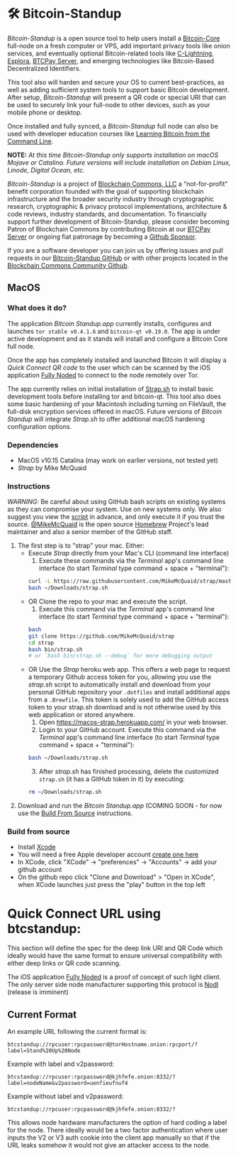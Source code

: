 # 🛠 Bitcoin-Standup

*Bitcoin-Standup* is a open source tool to help users install a [Bitcoin-Core](https://bitcoin.org/) full-node on a fresh computer or VPS, add important privacy tools like onion services, and eventually optional Bitcoin-related tools like [C-Lightning](https://github.com/ElementsProject/lightning), [Esplora](https://github.com/Blockstream/esplora), [BTCPay Server](https://github.com/btcpayserver/btcpayserver), and emerging technologies like Bitcoin-Based Decentralized Identifiers.

This tool also will harden and secure your OS to current best-practices, as well as adding sufficient system tools to support basic Bitcoin development. After setup, *Bitcoin-Standup* will present a QR code or special URI that can be used to securely link your full-node to other devices, such as your mobile phone or desktop.

Once installed and fully synced, a *Bitcoin-Standup* full node can also be used with developer education courses like [Learning Bitcoin from the Command Line](https://github.com/ChristopherA/Learning-Bitcoin-from-the-Command-Line).

**NOTE:** *At this time Bitcoin-Standup only supports installation on macOS Mojave or Catalina. Future versions will include installation on Debian Linux, Linode, Digital Ocean, etc.*

*Bitcoin-Standup* is a project of [Blockchain Commons, LLC](https://www.blockchaincommons.com/) a “not-for-profit” benefit corporation founded with the goal of supporting blockchain infrastructure and the broader security industry through cryptographic research, cryptographic & privacy protocol implementations, architecture & code reviews, industry standards, and documentation. To financially support further development of Bitcoin-Standup, please consider becoming Patron of Blockchain Commons by contributing Bitcoin at our [BTCPay Server](https://btcpay.blockchaincommons.com/) or ongoing fiat patronage by becoming a [Github Sponsor](https://github.com/sponsors/ChristopherA/).

If you are a software developer you can join us by offering issues and pull requests in our [Bitcoin-Standup GitHub](https://github.com/BlockchainCommons/Bitcoin-Standup) or with other projects located in the [Blockchain Commons Community Github](https://github.com/BlockchainCommons/).

## MacOS

### What does it do?

The application *Bitcoin Standup.app* currently installs, configures and launches `tor stable v0.4.1.6` and `bitcoin-qt v0.19.0`. The app is under active development and as it stands will install and configure a Bitcoin Core full node.

Once the app has completely installed and launched Bitcoin it will display a *Quick Connect QR code* to the user which can be scanned by the iOS application [Fully Noded](https://github.com/FontaineDenton/FullyNoded) to connect to the node remotely over Tor.

The app currently relies on initial installation of [Strap.sh](https://github.com/MikeMcQuaid/strap/) to install basic development tools before installing tor and bitcoin-qt. This tool also does some basic hardening of your Macintosh including turning on FileVault, the full-disk encryption services offered in macOS. Future versions of *Bitcoin Standup* will integrate *Strap.sh* to offer additional macOS hardening configuration options.

### Dependencies

- MacOS v10.15 Catalina (may work on earlier versions, not tested yet)
- *Strap* by Mike McQuaid

### Instructions

*WARNING:* Be careful about using GitHub bash scripts on existing systems as they can compromise your system. Use on new systems only. We also suggest you view the [script](https://github.com/MikeMcQuaid/strap/blob/master/bin/strap.sh) in advance, and only execute it if you trust the source. [@MikeMcQuaid](https://github.com/MikeMcQuaid) is the open source [Homebrew](https://brew.sh) Project's lead maintainer and also a senior member of the GitHub staff.

1. The first step is to "strap" your mac. Either:
   - Execute *Strap* directly from your Mac's CLI (command line interface)
     1. Execute these commands via the *Terminal* app's command line interface (to start *Terminal* type command + space + "terminal"):
     ```bash
     curl -L https://raw.githubusercontent.com/MikeMcQuaid/strap/master/bin/strap.sh > ~/Downloads/strap.sh
     bash ~/Downloads/strap.sh
     ```
   - OR Clone the repo to your mac and execute the script.
     1. Execute this command via the *Terminal* app's command line interface (to start *Terminal* type command + space + "terminal"):
     ```bash
     bash
     git clone https://github.com/MikeMcQuaid/strap
     cd strap
     bash bin/strap.sh
     # or `bash bin/strap.sh --debug` for more debugging output
     ```
   - OR Use the *Strap* heroku web app. This offers a web page to request a temporary Github access token for you, allowing you use the *strap.sh* script to automatically install and download from your personal GitHub repository your `.dotfiles` and install additional apps from a `.Brewfile`. This token is solely used to add the GitHub access token to your strap.sh download and is not otherwise used by this web application or stored anywhere.
     1. Open https://macos-strap.herokuapp.com/ in your web browser.
     2. Login to your GitHub account.
     Execute this command via the *Terminal* app's command line interface (to start *Terminal* type command + space + "terminal"):
     ```bash
     bash ~/Downloads/strap.sh
     ```
     3. After *strap.sh* has finished processing, delete the customized `strap.sh` (it has a GitHub token in it) by executing:
     ```bash
     rm ~/Downloads/strap.sh
     ```
2. Download and run the *Bitcoin Standup.app* (COMING SOON - for now use the [Build From Source](#build-from-source) instructions.

### Build from source

- Install [Xcode](https://itunes.apple.com/id/app/xcode/id497799835?mt=12)
- You will need a free Apple developer account [create one here](https://developer.apple.com/programs/enroll/)
- In XCode, click "XCode" -> "preferences" -> "Accounts" -> add your github account
- On the github repo click "Clone and Download" > "Open in XCode", when XCode launches just press the "play" button in the top left

# Quick Connect URL using btcstandup:

This section will define the spec for the deep link URI and QR Code which ideally would have the same format to ensure universal compatibility with either deep links or QR code scanning.

The iOS application [Fully Noded](https://github.com/FontaineDenton/FullyNoded) is a proof of concept of such light client. The only server side node manufacturer supporting this protocol is [Nodl](https://www.nodl.it/) (release is imminent)

## Current Format

An example URL following the current format is:

```
btcstandup://rpcuser:rpcpassword@torHostname.onion:rpcport/?label=Stand%20Up%20Node
```

Example with label and v2password:

```
btcstandup://rpcuser:rpcpassword@kjhfefe.onion:8332/?label=nodeName&v2password=uenfieufnuf4
```

Example without label and v2password:

```
btcstandup://rpcuser:rpcpassword@kjhfefe.onion:8332/?
```

This allows node hardware manufacturers the option of hard coding a label for the node. There ideally would be a two factor authentication where user inputs the V2 or V3 auth cookie into the client app manually so that if the URL leaks somehow it would not give an attacker access to the node.
